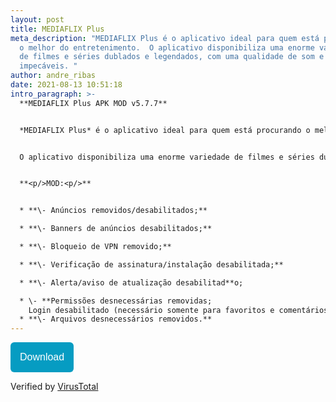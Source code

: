 ```yaml
---
layout: post
title: MEDIAFLIX Plus
meta_description: "MEDIAFLIX Plus é o aplicativo ideal para quem está procurando
  o melhor do entretenimento.  O aplicativo disponibiliza uma enorme variedade
  de filmes e séries dublados e legendados, com uma qualidade de som e imagem
  impecáveis. "
author: andre_ribas
date: 2021-08-13 10:51:18
intro_paragraph: >-
  **MEDIAFLIX Plus APK MOD v5.7.7**  


  *MEDIAFLIX Plus* é o aplicativo ideal para quem está procurando o melhor do entretenimento.


  O aplicativo disponibiliza uma enorme variedade de filmes e séries dublados e legendados, com uma qualidade de som e imagem impecáveis. 


  **<p/>MOD:<p/>**


  * **\- Anúncios removidos/desabilitados;**

  * **\- Banners de anúncios desabilitados;**

  * **\- Bloqueio de VPN removido;**

  * **\- Verificação de assinatura/instalação desabilitada;**

  * **\- Alerta/aviso de atualização desabilitad**o;

  * \- **Permissões desnecessárias removidas;
    Login desabilitado (necessário somente para favoritos e comentários);**
  * **\- Arquivos desnecessários removidos.**
---
```

<a href="https://encurta.eu/MEDIAFLIX_Plus_v577"><button style="background: #069cc2; border-radius: 6px; padding: 15px; cursor: pointer; color: #fff; border: none; font-size: 16px;">Download</button></a>

Verified by [VirusTotal](https://virustotal.com/gui/file/3b957ed205e9135c12c58f87e55eeaf387aeac455233c9c33eecd14667a69417)